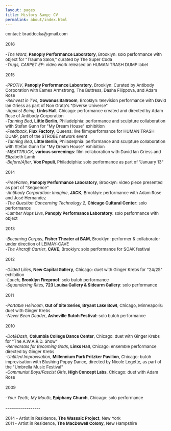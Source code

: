 ```yaml
---
layout: pages
title: History &amp; CV
permalink: about/index.html
---
```

<font size="2">
contact: braddocka@gmail.com
<br><br>
2016
<br><br>
-<i>The Word</i>, <b>Panoply Performance Laboratory</b>, Brooklyn: solo performance with object for "Trauma Salon," curated by The Super Coda
<br>-<i>Trugs, CARPET EP</i>: video work released on HUMAN TRASH DUMP label
<br><br>
2015
<br><br>
-<i>PROTIV</i>, <b>Panoply Performance Laboratory</b>, Brooklyn: Curated by Antibody Corporation with Eames Armstrong, The Buttress, Dasha Filippova, and Adam Rose
<br>-<i>Reinvest in TVs</i>, <b>Gowanus Ballroom</b>, Brooklyn: television performance with David Ian Griess as part of Non Grata's "Diverse Universe"
<br>-<i>Against Being</i>, <b>Links Hall</b>, Chicago: performance created and directed by Adam Rose of Antibody Corporation
<br>-<i>Tanning Bed</i>, <b>Little Berlin</b>, Philadelphia: performance and sculpture collaboration with Stefan Gunn for "My Dream House" exhibition
<br>-<i>Feedback</i>, <b>Flux Factory</b>, Queens: live film/performance for HUMAN TRASH DUMP, part of the STROBE network event
<br>-<i>Tanning Bed</i>, <b>Little Berlin</b>, Philadelphia: performance and sculpture collaboration with Stefan Gunn for "My Dream House" exhibition
<br>-<i>MEATTRUCK</i>, <b>various screenings</b>: film collaboration with David Ian Griess and Elizabeth Lamb
<br>-<i>Before/After</i>, <b>Vox Populi</b>, Philadelphia: solo performance as part of "January 13"
<br><br>
2014
<br><br>
-<i>FreeFallen</i>, <b>Panoply Performance Laboratory</b>, Brooklyn: video piece presented as part of "Sequence"
<br>-<i>Antibody Corporation: Imagine</i>, <b>JACK</b>, Brooklyn: performance with Adam Rose and José Hernandez
<br>-<i>The Question Concerning Technology 2</i>, <b>Chicago Cultural Center</b>: solo performance
<br>-<i>Lumber Nups Live</i>, <b>Panoply Performance Laboratory</b>: solo performance with object
<br><br>
2013
<br><br>
-<i>Becoming Corpus</i>, <b>Fisher Theater at BAM</b>, Brooklyn: performer & collaborator under direction of LEIMAY-CAVE
<br>-<i>The Aircraft Carrier</i>, <b>CAVE</b>, Brooklyn: solo performance for SOAK festival
<br><br>
2012
<br><br>
-<i>Gilded Lilies</i>, <b>New Capital Gallery</b>, Chicago: duet with Ginger Krebs for "24/25" exhibition
<br>-<i>Lunch</i>, <b>Brooklyn Fireproof</b>: solo butoh performance
<br>-<i>Squandering Rites</i>, <b>723 Louisa Gallery & Sidearm Gallery</b>: solo performance
<br><br>
2011
<br><br>
-<i>Portable Heirloom</i>, <b>Out of Site Series, Bryant Lake Bowl</b>, Chicago, Minneapolis: duet with Ginger Krebs
<br>-<i>Never Been Deader</i>, <b>Asheville Butoh Festival</b>: solo butoh performance
<br><br>
2010
<br><br>
-<i>Dot&Dash</i>, <b>Columbia College Dance Center</b>, Chicago: duet with Ginger Krebs for "The A.W.A.R.D. Show"
<br>-<i>Rehearsals for Becoming Gods</i>, <b>Links Hall</b>, Chicago: ensemble performance directed by Ginger Krebs
<br>-<i>Untitled Improvisation</i>, <b>Millennium Park Pritzker Pavilion</b>, Chicago: butoh improvisation with Blushing Poppy Dance, directed by Nicole Legette, as part of the "Umbrella Music Festival"
<br>-<i>Communist Boys/Fascist Girls</i>, <b>High Concept Labs</b>, Chicago: duet with Adam Rose
<br><br>
2009
<br><br>
-<i>Your Teeth, My Mouth</i>, <b>Epiphany Church</b>, Chicago: solo performance
<br><br>
<b>------------------</b>
<br><br>
2014 - Artist in Residence, <b>The Wassaic Project</b>, New York
<br>2011 - Artist in Residence, <b>The MacDowell Colony</b>, New Hampshire
</font>
